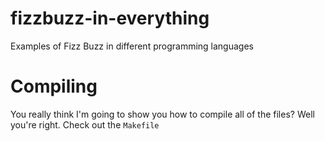 # fizzbuzz-in-everything
Examples of Fizz Buzz in different programming languages

# Compiling
You really think I'm going to show you how to compile all of the files? Well you're right. Check out the `Makefile`
